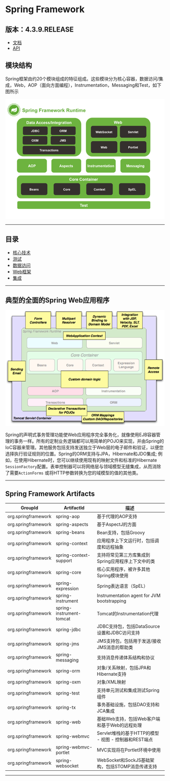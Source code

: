 #   Spring Framework

##  版本：4.3.9.RELEASE
-   [文档](https://docs.spring.io/spring/docs/4.3.9.RELEASE/spring-framework-reference/htmlsingle/)
-   [API](https://docs.spring.io/spring/docs/4.3.9.RELEASE/javadoc-api/)

##  模块结构

Spring框架由约20个模块组成的特征组成。这些模块分为核心容器，数据访问/集成，Web，AOP（面向方面​​编程），Instrumentation，Messaging和Test，如下图所示

![spring-overview.png](image/spring-overview.png)

----

##  目录
-   [核心技术](c01.md)
-   [测试](c02.md)
-   [数据访问](c03.md)
-   [Web框架](c04.md)
-   [集成](c05.md)

----

##  典型的全面的Spring Web应用程序

![overview-full.png](image/overview-full.png)

Spring的声明式事务管理功能使Web应用程序完全事务化，就像使用EJB容器管理的事务一样。所有的定制业务逻辑都可以用简单的POJO来实现，并由Spring的IoC容器来管理。其他服务包括支持发送独立于Web层的电子邮件和验证，以便您选择执行验证规则的位置。Spring的ORM支持与JPA，Hibernate和JDO集成; 例如，在使用Hibernate时，您可以继续使用现有的映射文件和标准的Hibernate `SessionFactory`配置。表单控制器可以将网络层与领域模型无缝集成，从而消除了需要`ActionForms` 或将HTTP参数转换为您的域模型的值的其他类。

----

##  Spring Framework Artifacts

|GroupId|ArtifactId|描述|
|----|----|----|
|org.springframework|spring-aop|基于代理的AOP支持|
|org.springframework|spring-aspects|基于AspectJ的方面|
|org.springframework|spring-beans|Bean支持，包括Groovy|
|org.springframework|spring-context|应用程序上下文运行时，包括调度和远程抽象|
|org.springframework|spring-context-support|支持将常见第三方库集成到Spring应用程序上下文中的类|
|org.springframework|spring-core|核心实用程序，被许多其他Spring模块使用|
|org.springframework|spring-expression|Spring表达语言（SpEL）|
|org.springframework|spring-instrument|Instrumentation agent for JVM bootstrapping|
|org.springframework|spring-instrument-tomcat|Tomcat的Instrumentation代理|
|org.springframework|spring-jdbc|JDBC支持包，包括DataSource设置和JDBC访问支持|
|org.springframework|spring-jms|JMS支持包，包括用于发送/接收JMS消息的帮助类|
|org.springframework|spring-messaging|支持消息传递体系结构和协议|
|org.springframework|spring-orm|对象/关系映射，包括JPA和Hibernate支持|
|org.springframework|spring-oxm|对象/XML映射|
|org.springframework|spring-test|支持单元测试和集成测试Spring组件|
|org.springframework|spring-tx|事务基础设施，包括DAO支持和JCA集成|
|org.springframework|spring-web|基础Web支持，包括Web客户端和基于Web的远程处理|
|org.springframework|spring-webmvc|Servlet堆栈的基于HTTP的模型 - 视图 - 控制器和REST端点|
|org.springframework|spring-webmvc-portlet|MVC实现将在Portlet环境中使用|
|org.springframework|spring-websocket|WebSocket和SockJS基础架构，包括STOMP消息传递支持|

-----